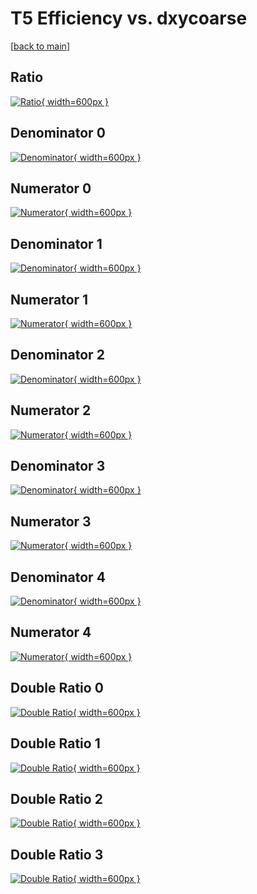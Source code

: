 # T5 Efficiency vs. dxycoarse

[[back to main](./)]



## Ratio

[![Ratio](../mtv/var/T5_loweta_211_1_eff_dxycoarse.png){ width=600px }](../mtv/var/T5_loweta_211_1_eff_dxycoarse.pdf)

## Denominator 0

[![Denominator](../mtv/den/T5_loweta_211_1_eff_dxycoarse_den0.png){ width=600px }](../mtv/den/T5_loweta_211_1_eff_dxycoarse_den0.pdf)

## Numerator 0

[![Numerator](../mtv/num/T5_loweta_211_1_eff_dxycoarse_num0.png){ width=600px }](../mtv/num/T5_loweta_211_1_eff_dxycoarse_num0.pdf)

## Denominator 1

[![Denominator](../mtv/den/T5_loweta_211_1_eff_dxycoarse_den1.png){ width=600px }](../mtv/den/T5_loweta_211_1_eff_dxycoarse_den1.pdf)

## Numerator 1

[![Numerator](../mtv/num/T5_loweta_211_1_eff_dxycoarse_num1.png){ width=600px }](../mtv/num/T5_loweta_211_1_eff_dxycoarse_num1.pdf)

## Denominator 2

[![Denominator](../mtv/den/T5_loweta_211_1_eff_dxycoarse_den2.png){ width=600px }](../mtv/den/T5_loweta_211_1_eff_dxycoarse_den2.pdf)

## Numerator 2

[![Numerator](../mtv/num/T5_loweta_211_1_eff_dxycoarse_num2.png){ width=600px }](../mtv/num/T5_loweta_211_1_eff_dxycoarse_num2.pdf)

## Denominator 3

[![Denominator](../mtv/den/T5_loweta_211_1_eff_dxycoarse_den3.png){ width=600px }](../mtv/den/T5_loweta_211_1_eff_dxycoarse_den3.pdf)

## Numerator 3

[![Numerator](../mtv/num/T5_loweta_211_1_eff_dxycoarse_num3.png){ width=600px }](../mtv/num/T5_loweta_211_1_eff_dxycoarse_num3.pdf)

## Denominator 4

[![Denominator](../mtv/den/T5_loweta_211_1_eff_dxycoarse_den4.png){ width=600px }](../mtv/den/T5_loweta_211_1_eff_dxycoarse_den4.pdf)

## Numerator 4

[![Numerator](../mtv/num/T5_loweta_211_1_eff_dxycoarse_num4.png){ width=600px }](../mtv/num/T5_loweta_211_1_eff_dxycoarse_num4.pdf)

## Double Ratio 0

[![Double Ratio](../mtv/ratio/T5_loweta_211_1_eff_dxycoarse_ratio0.png){ width=600px }](../mtv/ratio/T5_loweta_211_1_eff_dxycoarse_ratio0.pdf)

## Double Ratio 1

[![Double Ratio](../mtv/ratio/T5_loweta_211_1_eff_dxycoarse_ratio1.png){ width=600px }](../mtv/ratio/T5_loweta_211_1_eff_dxycoarse_ratio1.pdf)

## Double Ratio 2

[![Double Ratio](../mtv/ratio/T5_loweta_211_1_eff_dxycoarse_ratio2.png){ width=600px }](../mtv/ratio/T5_loweta_211_1_eff_dxycoarse_ratio2.pdf)

## Double Ratio 3

[![Double Ratio](../mtv/ratio/T5_loweta_211_1_eff_dxycoarse_ratio3.png){ width=600px }](../mtv/ratio/T5_loweta_211_1_eff_dxycoarse_ratio3.pdf)

